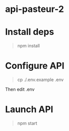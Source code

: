 # api-pasteur-2

# Install deps
> npm install

# Configure API
> cp ./.env.example .env

Then edit .env

# Launch API
> npm start

